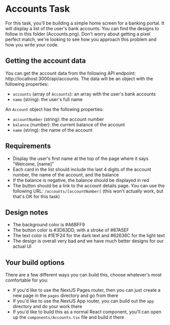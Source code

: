 # Accounts Task

For this task, you'll be building a simple home screen for a banking portal. It will display a list of the user's bank accounts. You can find the designs to follow in this folder (Accounts.png). Don't worry about getting a pixel perfect match, we're looking to see how you approach this problem and how you write your code.

## Getting the account data

You can get the account data from the following API endpoint: http://localhost:3000/api/accounts. The data will be an object with the following properties:

- `accounts` (array of `Accounts`): an array with the user's bank accounts
- `name` (string): the user's full name

An `Account` object has the following properties:

- `accountNumber` (string): the account number
- `balance` (number): the current balance of the account
- `name` (string): the name of the account

## Requirements

- Display the user's first name at the top of the page where it says "Welcome, [name]"
- Each card in the list should include the last 4 digits of the account number, the name of the account, and the balance
- If the balance is negative, the balance should be displayed in red
- The button should be a link to the account details page. You can use the following URL: `/accounts/[accountNumber]` (this won't actually work, but that's OK for this task)

## Design notes

- The background color is #A6BFF9
- The button color is #3D63DD, with a stroke of #87A5EF
- The text color is #1E1F24 for the dark text and #62636C for the light text
- The design is overall very bad and we have much better designs for our actual UI

## Your build options

There are a few different ways you can build this, choose whatever's most comfortable for you:

- If you'd like to use the NextJS Pages router, then you can just create a new page in the `pages` directory and go from there
- If you'd like to use the NextJS App router, you can build out the `app` directory and do your work there
- If you'd like to build this as a normal React component, you'll can open up the `components/Accounts.tsx` file and build it there
